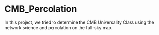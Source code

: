 # CMB_Percolation
In this project, we tried to determine the CMB Universality Class using the network science and percolation on the full-sky map.
